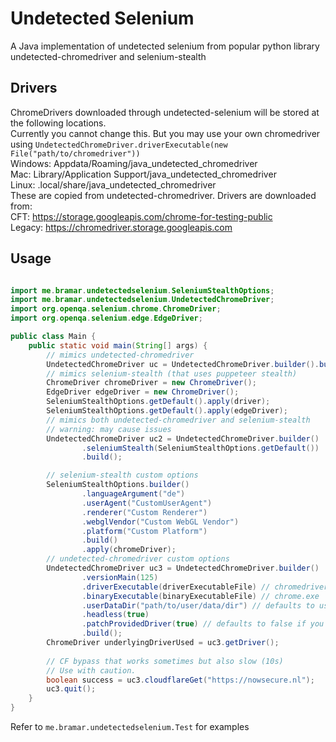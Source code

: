 # Undetected Selenium

A Java implementation of undetected selenium from popular python library undetected-chromedriver and selenium-stealth

## Drivers

ChromeDrivers downloaded through undetected-selenium will be stored at the following locations. \
Currently you cannot change this. But you may use your own chromedriver using `UndetectedChromeDriver.driverExecutable(new File("path/to/chromedriver"))` \
Windows: Appdata/Roaming/java_undetected_chromedriver \
Mac: Library/Application Support/java_undetected_chromedriver \
Linux: .local/share/java_undetected_chromedriver \
These are copied from undetected-chromedriver. Drivers are downloaded from: \
CFT: https://storage.googleapis.com/chrome-for-testing-public \
Legacy: https://chromedriver.storage.googleapis.com

## Usage

```java

import me.bramar.undetectedselenium.SeleniumStealthOptions;
import me.bramar.undetectedselenium.UndetectedChromeDriver;
import org.openqa.selenium.chrome.ChromeDriver;
import org.openqa.selenium.edge.EdgeDriver;

public class Main {
    public static void main(String[] args) {
        // mimics undetected-chromedriver
        UndetectedChromeDriver uc = UndetectedChromeDriver.builder().build();
        // mimics selenium-stealth (that uses puppeteer stealth)
        ChromeDriver chromeDriver = new ChromeDriver();
        EdgeDriver edgeDriver = new ChromeDriver();
        SeleniumStealthOptions.getDefault().apply(driver);
        SeleniumStealthOptions.getDefault().apply(edgeDriver);
        // mimics both undetected-chromedriver and selenium-stealth
        // warning: may cause issues
        UndetectedChromeDriver uc2 = UndetectedChromeDriver.builder()
                .seleniumStealth(SeleniumStealthOptions.getDefault())
                .build();

        // selenium-stealth custom options
        SeleniumStealthOptions.builder()
                .languageArgument("de")
                .userAgent("CustomUserAgent")
                .renderer("Custom Renderer")
                .webglVendor("Custom WebGL Vendor")
                .platform("Custom Platform")
                .build()
                .apply(chromeDriver);
        // undetected-chromedriver custom options
        UndetectedChromeDriver uc3 = UndetectedChromeDriver.builder()
                .versionMain(125)
                .driverExecutable(driverExecutableFile) // chromedriver.exe
                .binaryExecutable(binaryExecutableFile) // chrome.exe
                .userDataDir("path/to/user/data/dir") // defaults to using temp folder
                .headless(true)
                .patchProvidedDriver(true) // defaults to false if you use custom driver, else it defaults to true
                .build();
        ChromeDriver underlyingDriverUsed = uc3.getDriver();
        
        // CF bypass that works sometimes but also slow (10s)
        // Use with caution.
        boolean success = uc3.cloudflareGet("https://nowsecure.nl");
        uc3.quit();
    }
}

```


Refer to `me.bramar.undetectedselenium.Test` for examples
